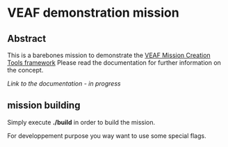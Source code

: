 # VEAF demonstration mission

## Abstract
This is a barebones mission to demonstrate the [VEAF Mission Creation Tools framework](https://github.com/VEAF/VEAF-Mission-Creation-Tools)
Please read the documentation for further information on the concept.

*Link to the documentation - in progress*

## mission building

Simply execute **./build** in order to build the mission.

For developpement purpose you way want to use some special flags.
